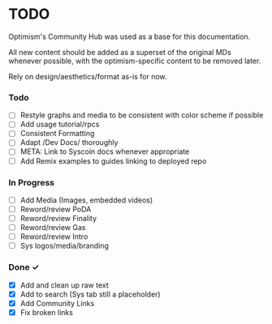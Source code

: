# TODO 

Optimism's Community Hub was used as a base for this documentation.

All new content should be added as a superset of the original MDs whenever possible, with the optimism-specific content to be removed later.

Rely on design/aesthetics/format as-is for now.

### Todo

- [ ] Restyle graphs and media to be consistent with color scheme if possible
- [ ] Add usage tutorial/rpcs 
- [ ] Consistent Formatting  
- [ ] Adapt /Dev Docs/ thoroughly
- [ ] META: Link to Syscoin docs whenever appropriate  
- [ ] Add Remix examples to guides linking to deployed repo 

### In Progress

- [ ] Add Media (Images, embedded videos)
- [ ] Reword/review PoDA  
- [ ] Reword/review Finality 
- [ ] Reword/review Gas  
- [ ] Reword/review Intro  
- [ ] Sys logos/media/branding 
### Done ✓

- [x] Add and clean up raw text  
- [x] Add to search (Sys tab still a placeholder)  
- [x] Add Community Links 
- [x] Fix broken links 

